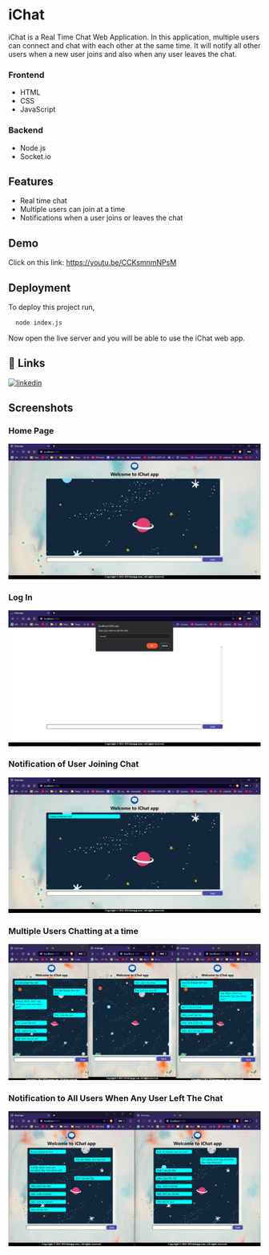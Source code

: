 
# iChat

iChat is a Real Time Chat Web Application. 
In this application, multiple users can connect and chat with each other at
the same time. It will notify all other users when a new user joins and also
when any user leaves the chat.

### Frontend
- HTML
- CSS
- JavaScript

### Backend
- Node.js
- Socket.io



## Features

- Real time chat
- Multiple users can join at a time
- Notifications when a user joins or leaves the chat



## Demo

Click on this link: https://youtu.be/CCKsmnmNPsM

## Deployment

To deploy this project run,

```bash
  node index.js
```

Now open the live server and you will be able to use the iChat web app.
## 🔗 Links
[![linkedin](https://img.shields.io/badge/linkedin-0A66C2?style=for-the-badge&logo=linkedin&logoColor=white)](https://www.linkedin.com/in/jainam-gandhi-675429192/)



## Screenshots

### Home Page
![Home Page](https://github.com/JainamGandhi31/iChat-Screenshots/blob/main/Home.PNG?raw=true)

### Log In
![Login](https://github.com/JainamGandhi31/iChat-Screenshots/blob/main/Input_User_Name.PNG?raw=true)

### Notification of User Joining Chat
![Notification of Joining](https://github.com/JainamGandhi31/iChat-Screenshots/blob/main/notification_of_user_join_chat.PNG?raw=true)


### Multiple Users Chatting at a time
![Multiple users chatting](https://github.com/JainamGandhi31/iChat-Screenshots/blob/main/Muliple%20Users%20Chatting%20at%20a%20time.PNG?raw=true)

### Notification to All Users When Any User Left The Chat
![Notification of leaving](https://github.com/JainamGandhi31/iChat-Screenshots/blob/main/notification_to_all_when_any_user_leaves.PNG?raw=true)
